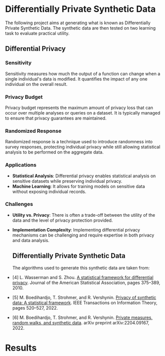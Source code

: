 # Differentially Private Synthetic Data

The following project aims at generating what is known as Differentially Private Synthetic Data. The synthetic data are then tested on two learning task to evaluate practical utility.

## Differential Privacy

### Sensitivity

Sensitivity measures how much the output of a function can change when a single individual's data is modified. It quantifies the impact of any one individual on the overall result.

### Privacy Budget

Privacy budget represents the maximum amount of privacy loss that can occur over multiple analyses or queries on a dataset. It is typically managed to ensure that privacy guarantees are maintained.

### Randomized Response

Randomized response is a technique used to introduce randomness into survey responses, protecting individual privacy while still allowing statistical analysis to be performed on the aggregate data.

### Applications

- **Statistical Analysis**: Differential privacy enables statistical analysis on sensitive datasets while preserving individual privacy.
- **Machine Learning**: It allows for training models on sensitive data without exposing individual records.

### Challenges

- **Utility vs. Privacy**: There is often a trade-off between the utility of the data and the level of privacy protection provided.
- **Implementation Complexity**: Implementing differential privacy mechanisms can be challenging and require expertise in both privacy and data analysis.



  ## Differentially Private Synthetic Data
  
  The algorithms used to generate this synthetic data are taken from:
- [4] L. Wasserman and S. Zhou. [A statistical framework for differential privacy](https://arxiv.org/pdf/0811.2501.pdf). Journal of the American Statistical Association, pages 375–389, 2010.

- [5] M. Boedihardjo, T. Strohmer, and R. Vershynin. [Privacy of synthetic data: A statistical framework](https://arxiv.org/pdf/2109.01748.pdf). IEEE Transactions on Information Theory, pages 520–527, 2022.

- [6] M. Boedihardjo, T. Strohmer, and R. Vershynin. [Private measures, random walks, and synthetic data](https://arxiv.org/pdf/2204.09167.pdf). arXiv preprint arXiv:2204.09167, 2022.

# Results

